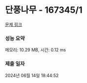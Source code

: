 # 단풍나무 - 167345/1 

[문제 링크](https://level.goorm.io/exam/167345/%EB%8B%A8%ED%92%8D%EB%82%98%EB%AC%B4/quiz/1) 

### 성능 요약

메모리: 10.29 MB, 시간: 0.12 ms

### 제출 일자

2024년 06월 14일 18:44:52

